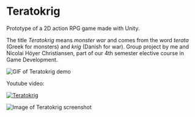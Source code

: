 # Teratokrig

Prototype of a 2D action RPG game made with Unity.

The title  *Teratokrig* means *monster war* and comes from the word *terata* (Greek for monsters) and *krig* (Danish for war).
Group project by me and Nicolai Höyer Christiansen, part of our 4th semester elective course in Game Development.

![GIF of Teratokrig demo](https://github.com/kkremizas/teratokrig/blob/main/teratokrig_demo.gif)

Youtube video:

[![Teratokrig](http://img.youtube.com/vi/WsmozPL-ic8/0.jpg)](https://youtu.be/WsmozPL-ic8 "Teratokrig")

![Image of Teratokrig screenshot](https://github.com/kkremizas/teratokrig/blob/main/teratokrig.png)
